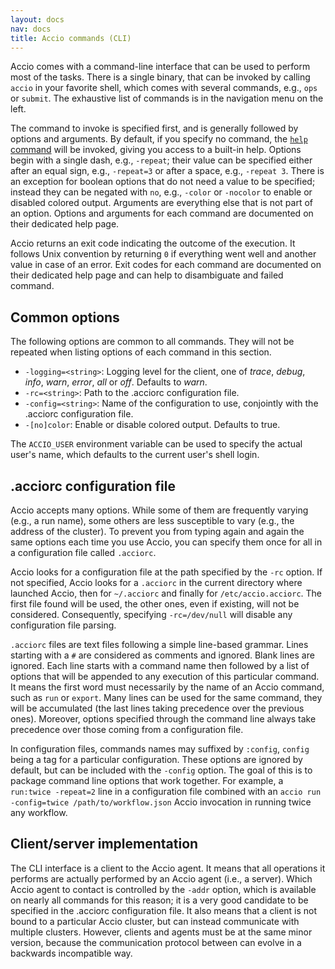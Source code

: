 ```yaml
---
layout: docs
nav: docs
title: Accio commands (CLI)
---
```


Accio comes with a command-line interface that can be used to perform most of the tasks.
There is a single binary, that can be invoked by calling `accio` in your favorite shell, which comes with several commands, e.g., `ops`  or `submit`.
The exhaustive list of commands is in the navigation menu on the left.

The command to invoke is specified first, and is generally followed by options and arguments.
By default, if you specify no command, the [`help` command](help.html) will be invoked, giving you access to a built-in help.
Options begin with a single dash, e.g., `-repeat`; their value can be specified either after an equal sign, e.g., `-repeat=3` or after a space, e.g., `-repeat 3`.
There is an exception for boolean options that do not need a value to be specified; instead they can be negated with `no`, e.g., `-color` or `-nocolor` to enable or disabled colored output. 
Arguments are everything else that is not part of an option.
Options and arguments for each command are documented on their dedicated help page.

Accio returns an exit code indicating the outcome of the execution.
It follows Unix convention by returning `0` if everything went well and another value in case of an error.
Exit codes for each command are documented on their dedicated help page and can help to disambiguate and failed command.

## Common options
The following options are common to all commands.
They will not be repeated when listing options of each command in this section.

* `-logging=<string>`: Logging level for the client, one of *trace*, *debug*, *info*, *warn*, *error*, *all* or *off*.
Defaults to *warn*.
* `-rc=<string>`: Path to the .acciorc configuration file.
* `-config=<string>`: Name of the configuration to use, conjointly with the .acciorc configuration file.
* `-[no]color`: Enable or disable colored output.
Defaults to true.

The `ACCIO_USER` environment variable can be used to specify the actual user's name, which defaults to the current user's shell login.

## .acciorc configuration file
Accio accepts many options.
While some of them are frequently varying (e.g., a run name), some others are less susceptible to vary (e.g., the address of the cluster).
To prevent you from typing again and again the same options each time you use Accio, you can specify them once for all in a configuration file called `.acciorc`.

Accio looks for a configuration file at the path specified by the `-rc` option.
If not specified, Accio looks for a `.acciorc` in the current directory where launched Accio, then for `~/.acciorc` and finally for `/etc/accio.acciorc`.
The first file found will be used, the other ones, even if existing, will not be considered.
Consequently, specifying `-rc=/dev/null` will disable any configuration file parsing.

`.acciorc` files are text files following a simple line-based grammar.
Lines starting with a `#` are considered as comments and ignored.
Blank lines are ignored.
Each line starts with a command name then followed by a list of options that will be appended to any execution of this particular command.
It means the first word must necessarily by the name of an Accio command, such as `run` or `export`.
Many lines can be used for the same command, they will be accumulated (the last lines taking precedence over the previous ones).
Moreover, options specified through the command line always take precedence over those coming from a configuration file.

In configuration files, commands names may suffixed by `:config`, `config` being a tag for a particular configuration.
These options are ignored by default, but can be included with the `-config` option.
The goal of this is to package command line options that work together.
For example, a `run:twice -repeat=2` line in a configuration file combined with an `accio run -config=twice /path/to/workflow.json` Accio invocation in running twice any workflow.

## Client/server implementation
The CLI interface is a client to the Accio agent.
It means that all operations it performs are actually performed by an Accio agent (i.e., a server).
Which Accio agent to contact is controlled by the `-addr` option, which is available on nearly all commands for this reason;
it is a very good candidate to be specified in the .acciorc configuration file.
It also means that a client is not bound to a particular Accio cluster, but can instead communicate with multiple clusters.
However, clients and agents must be at the same minor version, because the communication protocol between can evolve in a backwards incompatible way.